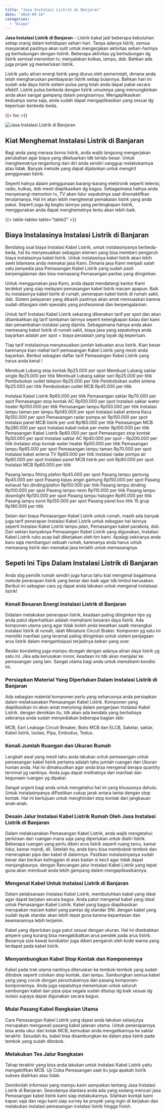 ```yaml
---
title: "Jasa Instalasi Listrik di Banjaran"
date: "2024-09-14"
categories: 
  - "biaya"
---
```


**Jasa Instalasi Listrik di Banjaran** – Listrik bakal jadi beberapa kebutuhan setiap orang dalam kehidupan sehari-hari. Tanpa adanya listrik, semua masyarakat pastinya akan sulit untuk mengerjakan aktivitas sehari-harinya yg berhubungan dengan listirik. Beberapa aktivitas yg berhubungan dg listrik semisal menonton tv, menyalakan kulkas, lampu, dsb. Bahkan ada juga projek yg memerlukan listrik.

Listrik yaitu aliran energi listrik yang diurus oleh pemerintah, dimana anda telah mengharuskan pembayaran listrik setiap bulannya. Bahkan hari ini sudah ada daya listrik sistem pulsa yang telah anda dapat pakai secara efektif. Listrik pulsa berbeda dengan listrik umumnya yang memungkinkan anda akan sangat gampang dalam pengisiannya. Mengaplikasikan keduanya sama saja, anda sudah dapat mengaplikasikan yang sesuai dg keperluan berbeda-beda.

{{< toc >}}

![Jasa Instalasi Listrik di Banjaran](/images/instalasi-listrik-murah28.png)

## Kiat Menghemat Instalasi Listrik di Banjaran

Bagi anda yang merasa boros listrik, anda wajib langsung mengerjakan perubahan agar biaya yang dikeluarkan tdk terlalu besar. Untuk menghematnya tergantung dari diri anda sendiri sanggup melakukannya atau tidak. Banyak metode yang dapat dijalankan untuk mengirit penggunaan listrik.

Seperti halnya dalam penggunaan barang-barang elektronik seperti televisi, radio, kulkas, dsb mesti diaplikasikan dg bagus. Sebagaimana halnya anda menyenangi menonton tv, TV akan tidur sepatutnya saat dinonaktifkan terutamanya. Hal ini akan lebih menghemat pemakaian listrik yang anda pakai. Seperti juga dg begitu lainnya yang perlengkapan listrik, menggunakan anda dapat menghematnya tentu akan lebih baik.

{{< table-tables table="table2" >}}

## Biaya Instalasinya Instalasi Listrik di Banjaran

Berdialog soal biaya Instalasi Kabel Listrik, untuk instalasinyanya berbeda-beda, hal itu menyesuaikan sebagian elemen yang bisa memberi pengaruh biaya instalasinya kabel listrik. Untuk instalasinya kabel listrik akan lebih awet bilamana anda memakai jasa Kami. Dimana jasa Kami menjadi salah satu penyedia jasa Pemasangan Kabel Listrik yang sudah pasti berpengalaman dan bisa memasang Pemasangan pantas yang diinginkan.

Untuk menggunakan jasa Kami, anda dapat mendatangi kantor Kami terdekat yang siap melayani pemasangan kabel listrik macam apapun. Baik itu instalasinya kabel listrik di rumah, penerapan kabel listrik di rumah sakit, dsb. Sistem pelayanan yang dikasih pastinya akan amat memuaskan karena sudah ditangani oleh spesialis yang professional dan berpengalaman.

Untuk tarif Instalasi Kabel Listrik sekarang dikenakan tarif per spot dan akan ditambahkan dg tarif tambahan lainnya seperti kelengkapan kalau dari kami dan penambahan instalasi yang dipinta. Sebagaimana halnya anda akan memasang kabel listrik di rumah sakit, biaya jasa yang sepatutnya anda bayarkan adalah per spot + biaya peralatan yang layak dg keperluan.

Tiap tarif instalasinya menyesuaikan jumlah kekuatan arus listrik. Kian besar karenanya kian mahal tarif pemasangan Kabel Listrik yang mesti anda bayarkan. Berikut sebagian daftar tarif Pemasangan Kabel Listrik yang harus anda kenal !

Membuat Lubang stop kontak Rp25.000 per spot Membuat Lubang saklar single Rp25.000 per titik Membuat Lubang saklar seri Rp25.000 per titik Pembobokan outlet telepon Rp25.000 per titik Pembobokan outlet antena Rp25.000 per titik Pembobokan outlet MCB Rp45.000 per titik

Instalasi Kabel Listrik Rp65.000 per titik Pemasangan saklar Rp70.000 per spot Pemasangan stop kontak AC Rp100.000 per spot Instalasi saklar water heater Rp100.000 per titik Pemasangan lampu Rp100.000 per titik Instalasi lampu taman per lampu Rp140.000 per spot Instalasi kabel antena Kaca Rp150.000 per spot Pemasangan radar pompa air Rp150.000 per spot Instalasi panel MCB listrik per unit Rp180.000 per titik Pemasangan MCB Rp280.000 per spot Instalasi kabel induk per meter Rp100.000 per titik Pemasangan Kabel Listrik Rp60.000 per spot Pemasangan stop kontak Rp50.000 per spot Instalasi saklar AC Rp40.000 per spot – Rp200.000 per titik Instalasi stop kontak water heater Rp50.000 per titik Pemasangan lampu Rp65.000 per spot Pemasangan lampu taman Rp70.000 per spot Instalasi kabel antena TV Rp60.000 per titik Instalasi radar pompa air Rp60.000 per spot Instalasi panel MCB listrik per unit Rp90.000 per spot Instalasi MCB Rp60.000 per titik

Pasang lampu fitting plafon Rp45.000 per spot Pasang lampu gantung Rp45.000 per spot Pasang kipas angin gantung Rp150.000 per spot Pasang exhaust fan dinding/plafon Rp150.000 per titik Pasang lampu dinding Rp100.000 per spot Pasang lampu neon Rp110.000 per titik Pasang lampu downlight Rp100.000 per spot Pasang lampu halogen Rp95.000 per titik Pasang lampu sorot Rp150.000 per spot Pasang panel box titik 15 grup Rp180.000 per titik

Selain dari biaya Pemasangan Kabel Listrik untuk rumah, masih ada banyak juga tarif penerapan Instalasi Kabel Listrik untuk sebagian hal lainnya seperti Instalasi Kabel Listrik lampu jalan, Pemasangan kabel parabola, dsb. Dari sekian banyaknya Pemasangan Kabel Listrik yang digunakan, Instalasi Kabel Listrik ruko acap kali dikerjakan oleh tim kami. Apalagi sekiranya anda baru saja membangun sebuah rumah, karenanya anda harus untuk memasang listrik dan memakai jasa terlatih untuk memasangnya.

## Sepeti Ini Tips Dalam Instalasi Listrik di Banjaran


Anda sbg pemilik rumah sendiri juga harus tahu kiat mengenal bagaimana metode penerapan listrik yang benar dan baik agar tdk timbul kerusakan. Berikut ini sebagian cara yg dapat anda lakukan untuk mengenal instalasai listrik!

### Kenali Besaran Energi Instalasi Listrik di Banjaran

Didalam melakukan penerapan listrik, keadaan paling diinginkan tips yg anda patut diperhatikan adalah memahami besaran daya listrik. Ada komponen utama yang agar tidak boleh anda lewatkan saatk merangkai instalasi listrik di rumah, ialah Miniature Circuit Braker. Komponen yg satu ini memiliki manfaat yang teramat paling diinginkan untuk sistem penjagaan arus listrik dalam mengantisipasi terjadinya beban yang over.

Resiko konsleting juga mampu dicegah dengan adanya aliran daya listrik yg satu ini. Jika ada kerusakan minor, keadaan ini tdk akan menjalar ke pemasangan yang lain. Sangat utama bagi anda untuk memahami kondisi ini.

### Persiapkan Material Yang Diperlukan Dalam Instalasi Listrik di Banjaran

Ada sebagian material komponen perlu yang seharusnya anda persiapkan dalam melaksanakan Pemasangan Kabel Listrik. Komponen yang diaplikasikan ini akan amat menolong dalam pengerjaan Instalasi Kabel Listrik. dengan demikian itu, tdk akan ada kendala yang berbahaya sekiranya anda sudah menyediakan beberapa bagian sbb:

MCB, Eart Leakage Circuit Breaker, Boks MCB dan ELCB, Sakelar, saklar, Kabel listrik, Isolasi, Pipa, Embodus, Tedus.

### Kenali Jumlah Ruangan dan Ukuran Rumah

Langkah awal yang mesti tahu anda lakukan untuk pemasangan untuk pemasangan kabel listrik pertama adalah tahu jumlah ruangan dan Ukuran hunian anda. Hal ini dimaksudkan agar anda bisa mengenal berapa quantity terminal yg nantinya. Anda juga dapat melihatnya dari manfaat dan kegunaan ruangan yg dipakai.

Sangat urgent bagi anda untuk mengetahui hal ini yang khususnya dahulu. Untuk instalasinyanya diPastikan cukup jarak antara lantai dengan stop kontak. Hal ini bertujuan untuk menghindari stop kontak dari jangkauan anak-anak.

### Desain Jalur Instalasi Kabel Listrik Rumah Oleh Jasa Instalasi Listrik di Banjaran

Dalam melaksanakan Pemasangan Kabel Listrik, anda wajib mengetahui perkiraan dari ruangan mana saja yang diperlukan untuk dialiri listrik. Beberapa ruangan yang perlu diberi arus listrik seperti ruang tamu, kamar tidur, kamar mandi, dll. Setelah itu, anda baru bisa membobok tembok dan menerapkan pipa dan kabel di dalamnya. Pastikan instalasinyanya sudah benar dan berikan ketinggian di atas badan si kecil agar tidak dapat menjangkaunya. dengan Rancangan jalur Instalasi Kabel Listrik yang tepat guna akan membuat anda lebih gampang dalam mengaplikasikannya.

### Mengenal Kabel Untuk Instalasi Listrik di Banjaran

Dalam pelaksanaan Instalasi Kabel Listrik, membutuhkan kabel yang ideal agar dapat berjalan secara bagus. Anda patut mengenal kabel yang ideal untuk Pemasangan Kabel Listrik. Kabel yang bagus diaplikasikan merupakan macam kabel yang pantas dg standar SNI. dengan kabel yang sudah layak standar akan lebih tepat guna karena kepantasan dan keamanannya lebih terjamin.

Kabel yang diperlukan juga patut sesuai dengan ukuran. Hal ini disebabkan ampere yang kurang bisa mengakibatkan arus pendek pada arus listrik. Besarnya size kawat konduktor juga diberi pengaruh oleh kode warna yang terdapat pada kabel listrik.

### Menyambungkan Kabel Stop Kontak dan Komponennya

Kabel pada trek utama nantinya diteruskan ke tembok-tembok yang sudah dibobok seperti colokan stop kontak, dan lampu. Sambungkan semua kabel yang yang cocok dengan peruntukannya dan pasang komponen-komponennya. Anda juga sepatutnya menentukan untuk seluruh sambungan kabel dan pipa-pipa segala sudah ditutup dg baik sesuai dg isolasi supaya dapat digunakan secara bagus.

### Mulai Pasang Kabel Rangkaian Utama

Cara Pemasangan Kabel Listrik yang dapat anda lakukan selanjutya merupakan mengawali pasang kabel jalanan utama. Untuk penerapannya bisa anda ukur dari kotak MCB, kemudian anda mengaitkannya ke saklar terakhir. Sesudah itu, kabel bisa disambungkan ke dalam pipa listrik pada tembok yang sudah dibobok.

### Melakukan Tes Jalur Rangkaian

Tahap terakhir yang bisa anda lakukan untuk Instalasi Kabel Listrik yaitu mengaktifkan MCB. Uji Coba Pemasangan saat itu juga apakah listrik sukses dialirkan atau tidak.

Demikinlah informasi yang mampu kami sampaikan tentang Jasa Instalasi Listrik di Banjaran. Seandainya diantara anda ada yang sedang mencari jasa Pemasangan kabel listrik kami siap melakukannya. Silahkan kontak kami kapan saja dan regu kami siap survey ke proyek yang ingin di kerjakan dan melakukan instalasi pemasangan instalasi listrik hingga finish.

